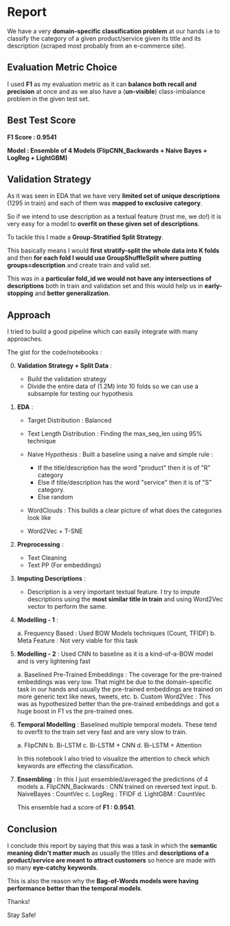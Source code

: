 # Report

We have a very **domain-specific classification problem** at our hands i.e to classify the category of a given product/service given its title and its description (scraped most probably from an e-commerce site).

## Evaluation Metric Choice
I used **F1** as my evaluation metric as it can **balance both recall and precision** at once and as we also have a (**un-visible**) class-imbalance problem in the given test set.

## Best Test Score

**F1 Score : 0.9541**

**Model  : Ensemble of 4 Models (FlipCNN_Backwards + Naive Bayes + LogReg + LightGBM)**


## Validation Strategy

As it was seen in EDA that we have very **limited set of unique descriptions** (1295 in train) and each of them was **mapped to exclusive category**.

So if we intend to use description as a textual feature (trust me, we do!) it is very easy for a model to **overfit on these given set of descriptions**.

To tackle this I made a **Group-Stratified Split Strategy**. 

This basically means I would **first stratify-split the whole data into K folds** and then **for each fold I would use GroupShuffleSplit where putting groups=description** and create train and valid set.

This was in a **particular fold_id we would not have any intersections of descriptions** both in train and validation set and this would help us in **early-stopping** and **better generalization**.  

## Approach 

I tried to build a good pipeline which can easily integrate with many approaches.
 

The gist for the code/notebooks  : 

0. **Validation Strategy + Split Data** : 
	
	- Build the validation strategy
	- Divide the entire data of (1.2M) into 10 folds so we can use a subsample for testing our hypothesis

1. **EDA** : 

	- Target Distribution : Balanced
	- Text Length Distribution : Finding the max_seq_len using 95% technique
	-  Naive Hypothesis : Built a baseline using a naive and simple rule :
	
		- If the title/description has the word "product" then it is of "R" category
		- Else if title/description has the word "service" then it is of "S" category.  
		- Else random
	- WordClouds : This builds a clear picture of what does the categories look like
	- Word2Vec + T-SNE 
 
2. **Preprocessing** :
	
	- Text Cleaning
	- Text PP (For embeddings) 
3. **Imputing Descriptions** : 
	
	- Description is a very important textual feature. I try to impute descriptions using the **most similar title in train** and using Word2Vec vector to perform the same. 
4. **Modelling - 1** : 
	
	a. Frequency Based : Used BOW Models techniques (Count, TFIDF)
	b. Meta Feature : Not very viable for this task
5.  **Modelling - 2** : Used CNN to baseline as it is a kind-of-a-BOW model and is very lightening fast
	
	a. Baselined Pre-Trained Embeddings : The coverage for the pre-trained embeddings was very low. That might be due to the domain-specific task in our hands and usually the pre-trained embeddings are trained on more generic text like news, tweets, etc. 
	b.  Custom Word2Vec : This was as hypothesized better than the pre-trained embeddings and got a huge boost in F1 vs the pre-trained ones.
6.  **Temporal Modelling** : Baselined multiple temporal models. These tend to overfit to the train set very fast and are very slow to train.  
	
	a. FlipCNN
	b. Bi-LSTM
	c. Bi-LSTM + CNN
	d. Bi-LSTM + Attention

	In this notebook I also tried to visualize the attention to check which keywords are effecting the classification. 

7.  **Ensembling**  : In this I just ensembled/averaged the predictions of 4 models 
	a. FlipCNN_Backwards : CNN trained on reversed text input.
	b. NaiveBayes : CountVec
	c. LogReg : TFIDF
	d. LightGBM : CountVec
	
	This ensemble had a score of **F1 : 0.9541**.

## Conclusion 

I conclude this report by saying that this was a task in which the **semantic meaning didn't matter much** as usually the titles and **descriptions of a product/service are meant to attract customers** so hence are made with so many **eye-catchy keywords**. 

This is also the reason why the **Bag-of-Words models were having performance better than the temporal models**.

Thanks!

Stay Safe!

